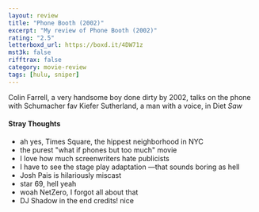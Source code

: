 ```yaml
---
layout: review
title: "Phone Booth (2002)"
excerpt: "My review of Phone Booth (2002)"
rating: "2.5"
letterboxd_url: https://boxd.it/4DW71z
mst3k: false
rifftrax: false
category: movie-review
tags: [hulu, sniper]
---
```


Colin Farrell, a very handsome boy done dirty by 2002, talks on the phone with Schumacher fav Kiefer Sutherland, a man with a voice, in Diet <i>Saw</i>

#### Stray Thoughts

- ah yes, Times Square, the hippest neighborhood in NYC
- the purest "what if phones but too much" movie
- I love how much screenwriters hate publicists
- I have to see the stage play adaptation —that sounds boring as hell
- Josh Pais is hilariously miscast
- star 69, hell yeah
- woah NetZero, I forgot all about that
- DJ Shadow in the end credits! nice
